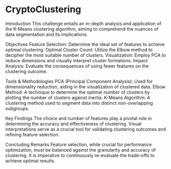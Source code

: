 # CryptoClustering


Introduction
This challenge entails an in-depth analysis and application of the K-Means clustering algorithm, aiming to comprehend the nuances of data segmentation and its implications.

Objectives
Feature Selection: Determine the ideal set of features to achieve optimal clustering.
Optimal Cluster Count: Utilize the Elbow method to decipher the most suitable number of clusters.
Visualization: Employ PCA to reduce dimensions and visually interpret cluster formations.
Impact Analysis: Evaluate the consequences of using fewer features on the clustering outcome.

Tools & Methodologies
PCA (Principal Component Analysis): Used for dimensionality reduction, aiding in the visualization of clustered data.
Elbow Method: A technique to determine the optimal number of clusters by plotting the number of clusters against inertia.
K-Means Algorithm: A clustering method used to segment data into distinct non-overlapping subgroups.

Key Findings
The choice and number of features play a pivotal role in determining the accuracy and effectiveness of clustering.
Visual interpretations serve as a crucial tool for validating clustering outcomes and refining feature selection.

Concluding Remarks
Feature selection, while crucial for performance optimization, must be balanced against the granularity and accuracy of clustering. It is imperative to continuously re-evaluate the trade-offs to achieve optimal results.
